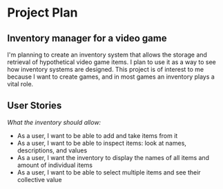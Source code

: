 [//]: # (# My Personal Project)

[//]: # ()
[//]: # (## A subtitle)

[//]: # ()
[//]: # (A *bulleted* list:)

[//]: # (- item 1)

[//]: # (- item 2)

[//]: # (- item 3)

[//]: # ()
[//]: # (An example of text with **bold** and *italic* fonts.  )

# Project Plan
## Inventory manager for a video game

I'm planning to create an inventory system that allows the storage and retrieval of hypothetical video game items.
I plan to use it as a way to see how inventory systems are designed.
This project is of interest to me because I want to create games, and in most games an inventory plays a vital role.

## User Stories

*What the inventory should allow:*
- As a user, I want to be able to add and take items from it
- As a user, I want to be able to inspect items: look at names, descriptions, and values
- As a user, I want the inventory to display the names of all items and amount of individual items
- As a user, I want to be able to select multiple items and see their collective value
